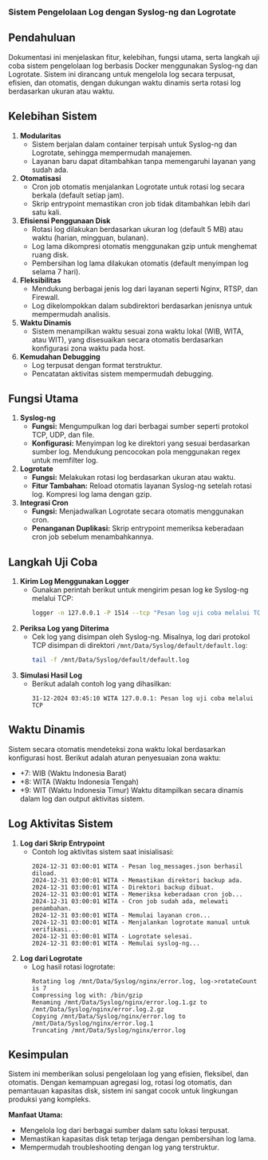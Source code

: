 ### Sistem Pengelolaan Log dengan Syslog-ng dan Logrotate

## Pendahuluan
Dokumentasi ini menjelaskan fitur, kelebihan, fungsi utama, serta langkah uji coba sistem pengelolaan log berbasis Docker menggunakan Syslog-ng dan Logrotate. Sistem ini dirancang untuk mengelola log secara terpusat, efisien, dan otomatis, dengan dukungan waktu dinamis serta rotasi log berdasarkan ukuran atau waktu.

## Kelebihan Sistem
1. **Modularitas**
    - Sistem berjalan dalam container terpisah untuk Syslog-ng dan Logrotate, sehingga mempermudah manajemen.
    - Layanan baru dapat ditambahkan tanpa memengaruhi layanan yang sudah ada.
2. **Otomatisasi**
    - Cron job otomatis menjalankan Logrotate untuk rotasi log secara berkala (default setiap jam).
    - Skrip entrypoint memastikan cron job tidak ditambahkan lebih dari satu kali.
3. **Efisiensi Penggunaan Disk**
    - Rotasi log dilakukan berdasarkan ukuran log (default 5 MB) atau waktu (harian, mingguan, bulanan).
    - Log lama dikompresi otomatis menggunakan gzip untuk menghemat ruang disk.
    - Pembersihan log lama dilakukan otomatis (default menyimpan log selama 7 hari).
4. **Fleksibilitas**
    - Mendukung berbagai jenis log dari layanan seperti Nginx, RTSP, dan Firewall.
    - Log dikelompokkan dalam subdirektori berdasarkan jenisnya untuk mempermudah analisis.
5. **Waktu Dinamis**
    - Sistem menampilkan waktu sesuai zona waktu lokal (WIB, WITA, atau WIT), yang disesuaikan secara otomatis berdasarkan konfigurasi zona waktu pada host.
6. **Kemudahan Debugging**
    - Log terpusat dengan format terstruktur.
    - Pencatatan aktivitas sistem mempermudah debugging.

## Fungsi Utama
1. **Syslog-ng**
    - **Fungsi:** Mengumpulkan log dari berbagai sumber seperti protokol TCP, UDP, dan file.
    - **Konfigurasi:** Menyimpan log ke direktori yang sesuai berdasarkan sumber log. Mendukung pencocokan pola menggunakan regex untuk memfilter log.
2. **Logrotate**
    - **Fungsi:** Melakukan rotasi log berdasarkan ukuran atau waktu.
    - **Fitur Tambahan:** Reload otomatis layanan Syslog-ng setelah rotasi log. Kompresi log lama dengan gzip.
3. **Integrasi Cron**
    - **Fungsi:** Menjadwalkan Logrotate secara otomatis menggunakan cron.
    - **Penanganan Duplikasi:** Skrip entrypoint memeriksa keberadaan cron job sebelum menambahkannya.

## Langkah Uji Coba
1. **Kirim Log Menggunakan Logger**
    - Gunakan perintah berikut untuk mengirim pesan log ke Syslog-ng melalui TCP:
      ```bash
      logger -n 127.0.0.1 -P 1514 --tcp "Pesan log uji coba melalui TCP"
      ```
2. **Periksa Log yang Diterima**
    - Cek log yang disimpan oleh Syslog-ng. Misalnya, log dari protokol TCP disimpan di direktori `/mnt/Data/Syslog/default/default.log`:
      ```bash
      tail -f /mnt/Data/Syslog/default/default.log
      ```
3. **Simulasi Hasil Log**
    - Berikut adalah contoh log yang dihasilkan:
      ```plaintext
      31-12-2024 03:45:10 WITA 127.0.0.1: Pesan log uji coba melalui TCP
      ```

## Waktu Dinamis
Sistem secara otomatis mendeteksi zona waktu lokal berdasarkan konfigurasi host. Berikut adalah aturan penyesuaian zona waktu:
- +7: WIB (Waktu Indonesia Barat)
- +8: WITA (Waktu Indonesia Tengah)
- +9: WIT (Waktu Indonesia Timur)
Waktu ditampilkan secara dinamis dalam log dan output aktivitas sistem.

## Log Aktivitas Sistem
1. **Log dari Skrip Entrypoint**
    - Contoh log aktivitas sistem saat inisialisasi:
      ```plaintext
      2024-12-31 03:00:01 WITA - Pesan log_messages.json berhasil diload.
      2024-12-31 03:00:01 WITA - Memastikan direktori backup ada.
      2024-12-31 03:00:01 WITA - Direktori backup dibuat.
      2024-12-31 03:00:01 WITA - Memeriksa keberadaan cron job...
      2024-12-31 03:00:01 WITA - Cron job sudah ada, melewati penambahan.
      2024-12-31 03:00:01 WITA - Memulai layanan cron...
      2024-12-31 03:00:01 WITA - Menjalankan logrotate manual untuk verifikasi...
      2024-12-31 03:00:01 WITA - Logrotate selesai.
      2024-12-31 03:00:01 WITA - Memulai syslog-ng...
      ```
2. **Log dari Logrotate**
    - Log hasil rotasi logrotate:
      ```plaintext
      Rotating log /mnt/Data/Syslog/nginx/error.log, log->rotateCount is 7
      Compressing log with: /bin/gzip
      Renaming /mnt/Data/Syslog/nginx/error.log.1.gz to /mnt/Data/Syslog/nginx/error.log.2.gz
      Copying /mnt/Data/Syslog/nginx/error.log to /mnt/Data/Syslog/nginx/error.log.1
      Truncating /mnt/Data/Syslog/nginx/error.log
      ```

## Kesimpulan
Sistem ini memberikan solusi pengelolaan log yang efisien, fleksibel, dan otomatis. Dengan kemampuan agregasi log, rotasi log otomatis, dan pemantauan kapasitas disk, sistem ini sangat cocok untuk lingkungan produksi yang kompleks.

**Manfaat Utama:**
- Mengelola log dari berbagai sumber dalam satu lokasi terpusat.
- Memastikan kapasitas disk tetap terjaga dengan pembersihan log lama.
- Mempermudah troubleshooting dengan log yang terstruktur.
